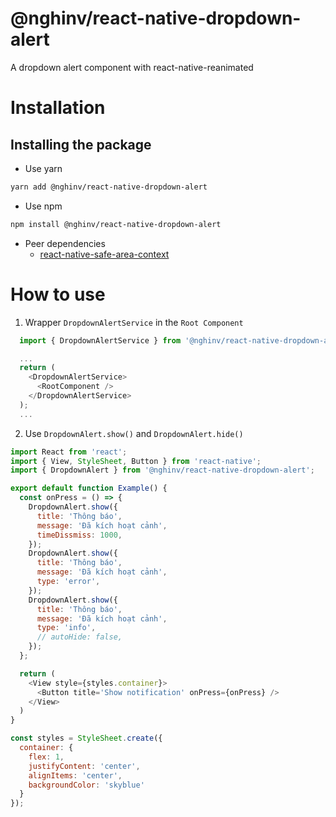 
# @nghinv/react-native-dropdown-alert

A dropdown alert component with react-native-reanimated

# Installation

## Installing the package

* Use yarn

```sh
yarn add @nghinv/react-native-dropdown-alert
```

* Use npm

```sh
npm install @nghinv/react-native-dropdown-alert
```

* Peer dependencies 
	- [react-native-safe-area-context](https://github.com/th3rdwave/react-native-safe-area-context)

# How to use

1. Wrapper `DropdownAlertService` in the `Root Component`

```javascript
  import { DropdownAlertService } from '@nghinv/react-native-dropdown-alert';

  ...
  return (
    <DropdownAlertService>
      <RootComponent />
    </DropdownAlertService>
  );
  ...
```

2. Use `DropdownAlert.show()` and `DropdownAlert.hide()`

```javascript
import React from 'react';
import { View, StyleSheet, Button } from 'react-native';
import { DropdownAlert } from '@nghinv/react-native-dropdown-alert';

export default function Example() {
  const onPress = () => {
    DropdownAlert.show({
      title: 'Thông báo',
      message: 'Đã kích hoạt cảnh',
      timeDissmiss: 1000,
    });
    DropdownAlert.show({
      title: 'Thông báo',
      message: 'Đã kích hoạt cảnh',
      type: 'error',
    });
    DropdownAlert.show({
      title: 'Thông báo',
      message: 'Đã kích hoạt cảnh',
      type: 'info',
      // autoHide: false,
    });
  };

  return (
    <View style={styles.container}>
      <Button title='Show notification' onPress={onPress} />
    </View>
  )
}

const styles = StyleSheet.create({
  container: {
    flex: 1,
    justifyContent: 'center',
    alignItems: 'center',
    backgroundColor: 'skyblue'
  }
});
```